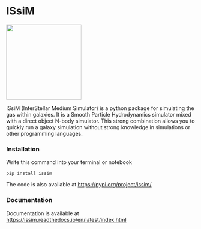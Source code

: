 # ISsiM
<img src="https://github.com/dannytalk/ISsiM/assets/114359435/a11c2506-d830-488c-8106-268df3eb4bf2" width="200" height="200">

ISsiM (InterStellar Medium Simulator) is a python package for simulating the gas within galaxies. It is a Smooth Particle Hydrodynamics simulator mixed with a direct object N-body simulator. This strong combination allows you to quickly run a galaxy simulation without strong knowledge in simulations or other programming languages. 

### Installation

Write this command into your terminal or notebook 

`pip install issim`

The code is also available at <https://pypi.org/project/issim/>

### Documentation
Documentation is available at <https://issim.readthedocs.io/en/latest/index.html>
